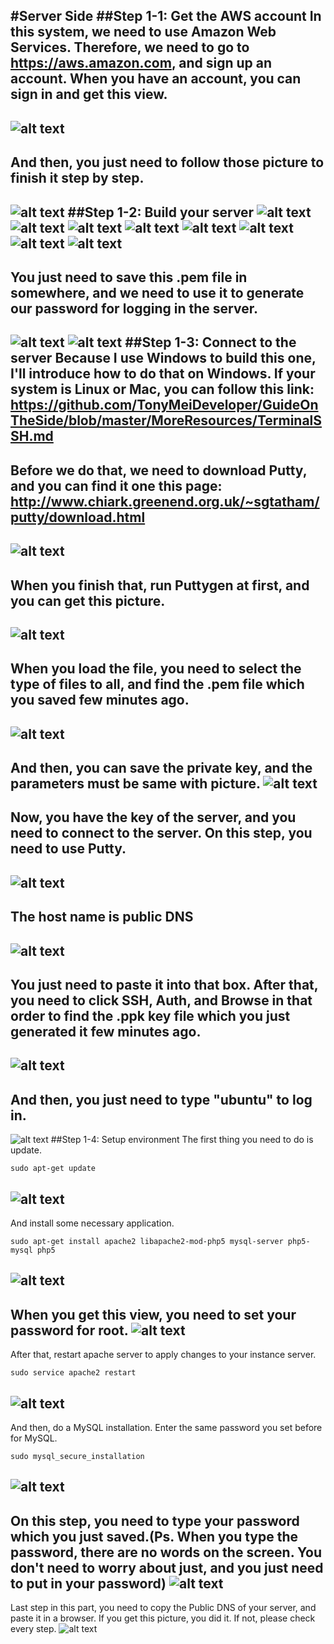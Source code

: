 #Server Side
##Step 1-1: Get the AWS account
  In this system, we need to use Amazon Web Services. Therefore, we need to go to https://aws.amazon.com, and sign up an account. When you have an account, you can sign in and get this view.
  ---
  ![alt text](https://github.com/JunFeng1013/ComputerAvailability/blob/master/Picture/step1-1-1.png)
  ---
  And then, you just need to follow those picture to finish it step by step.
  ---
  ![alt text](https://github.com/JunFeng1013/ComputerAvailability/blob/master/Picture/step1-1-2.png)
##Step 1-2: Build your server
  ![alt text](https://github.com/JunFeng1013/ComputerAvailability/blob/master/Picture/step1-2-1.png)
  ![alt text](https://github.com/JunFeng1013/ComputerAvailability/blob/master/Picture/step1-2-2.png)
  ![alt text](https://github.com/JunFeng1013/ComputerAvailability/blob/master/Picture/step1-2-3.png)
  ![alt text](https://github.com/JunFeng1013/ComputerAvailability/blob/master/Picture/step1-2-4.png)
  ![alt text](https://github.com/JunFeng1013/ComputerAvailability/blob/master/Picture/step1-2-5.png)
  ![alt text](https://github.com/JunFeng1013/ComputerAvailability/blob/master/Picture/step1-2-6-1.png)
  ![alt text](https://github.com/JunFeng1013/ComputerAvailability/blob/master/Picture/step1-2-6-2.png)
  ![alt text](https://github.com/JunFeng1013/ComputerAvailability/blob/master/Picture/step1-2-7.png)
  ---
  You just need to save this .pem file in somewhere, and we need to use it to generate our password for logging in the server.
  ---
  ![alt text](https://github.com/JunFeng1013/ComputerAvailability/blob/master/Picture/step1-2-8.png)
  ![alt text](https://github.com/JunFeng1013/ComputerAvailability/blob/master/Picture/step1-2-9.png)
##Step 1-3: Connect to the server
  Because I use Windows to build this one, I'll introduce how to do that on Windows. If your system is Linux or Mac, you can follow this link: https://github.com/TonyMeiDeveloper/GuideOnTheSide/blob/master/MoreResources/TerminalSSH.md
  ---
  Before we do that, we need to download Putty, and you can find it one this page: http://www.chiark.greenend.org.uk/~sgtatham/putty/download.html
  ---
  ![alt text](https://github.com/JunFeng1013/ComputerAvailability/blob/master/Picture/step1-3-1.png)
  ---
  When you finish that, run Puttygen at first, and you can get this picture.
  ---
  ![alt text](https://github.com/JunFeng1013/ComputerAvailability/blob/master/Picture/step1-3-2.png)
  ---
  When you load the file, you need to select the type of files to all, and find the .pem file which you saved few minutes ago.
  ---
  ![alt text](https://github.com/JunFeng1013/ComputerAvailability/blob/master/Picture/step1-3-3.png)
  ---
  And then, you can save the private key, and the parameters must be same with picture.
  ![alt text](https://github.com/JunFeng1013/ComputerAvailability/blob/master/Picture/step1-3-4.png)
  ---
  Now, you have the key of the server, and you need to connect to the server. On this step, you need to use Putty.
  ---
  ![alt text](https://github.com/JunFeng1013/ComputerAvailability/blob/master/Picture/step1-3-6.png)
  ---
  The host name is public DNS
  ---
  ![alt text](https://github.com/JunFeng1013/ComputerAvailability/blob/master/Picture/step1-3-5.png)
  ---
  You just need to paste it into that box. After that, you need to click SSH, Auth, and Browse in that order to find the .ppk key file which you just generated it few minutes ago.
  ---
  ![alt text](https://github.com/JunFeng1013/ComputerAvailability/blob/master/Picture/step1-3-7.png)
  ---
  And then, you just need to type "ubuntu" to log in.
  ---
  ![alt text](https://github.com/JunFeng1013/ComputerAvailability/blob/master/Picture/step1-3-8.png)
##Step 1-4: Setup environment
  The first thing you need to do is update.
  ```
  sudo apt-get update
  ```
  ![alt text](https://github.com/JunFeng1013/ComputerAvailability/blob/master/Picture/step1-4-1.png)
  ---
  And install some necessary application.
  ```
  sudo apt-get install apache2 libapache2-mod-php5 mysql-server php5-mysql php5
  ``` 
  ![alt text](https://github.com/JunFeng1013/ComputerAvailability/blob/master/Picture/step1-4-2.png)
  ---
  When you get this view, you need to set your password for root.
  ![alt text](https://github.com/JunFeng1013/ComputerAvailability/blob/master/Picture/step1-4-3.png)
  ---
  After that, restart apache server to apply changes to your instance server.
  ```
  sudo service apache2 restart
  ```
  ![alt text](https://github.com/JunFeng1013/ComputerAvailability/blob/master/Picture/step1-4-4.png)
  ---
  And then, do a MySQL installation. Enter the same password you set before for MySQL. 
  ```
  sudo mysql_secure_installation
  ```
  ![alt text](https://github.com/JunFeng1013/ComputerAvailability/blob/master/Picture/step1-4-5.png)
  ---
  On this step, you need to type your password which you just saved.(Ps. When you type the password, there are no words on the screen. You don't need to worry about just, and you just need to put in your password)
  ![alt text](https://github.com/JunFeng1013/ComputerAvailability/blob/master/Picture/step1-4-6.png)
  ---
  Last step in this part, you need to copy the Public DNS of your server, and paste it in a browser. If you get this picture, you did it. If not, please check every step.
  ![alt text](https://github.com/JunFeng1013/ComputerAvailability/blob/master/Picture/step1-4-7.png)
    

  

